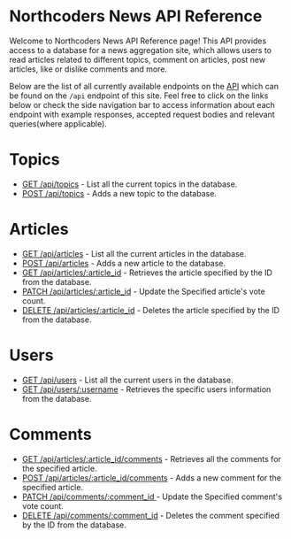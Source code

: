 # Northcoders News API Reference

Welcome to Northcoders News API Reference page! This API provides access to a database for a news aggregation site, which allows users to read articles related to different topics, comment on articles, post new articles, like or dislike comments and more.

Below are the list of all currently available endpoints on the [API](https://be-nc-newss.cyclic.app/api) which can be found on the `/api` endpoint of this site. Feel free to click on the links below or check the side navigation bar to access information about each endpoint with example responses, accepted request bodies and relevant queries(where applicable).

# Topics

- [GET /api/topics](../topics/getTopics.md) - List all the current topics in the database.
- [POST /api/topics](../topics/postTopic.md) - Adds a new topic to the database.

# Articles

- [GET /api/articles](../articles/getArticles.md) - List all the current articles in the database.
- [POST /api/articles](../articles/postArticles.md) - Adds a new article to the database.
- [GET /api/articles/:article_id](../articles/getArticleById.md) - Retrieves the article specified by the ID from the database.
- [PATCH /api/articles/:article_id](../articles/patchArticleById.md) - Update the Specified article's vote count.
- [DELETE /api/articles/:article_id](../articles/deleteArticleById.md) - Deletes the article specified by the ID from the database.

# Users

- [GET /api/users](../users/getUsers.md) - List all the current users in the database.
- [GET /api/users/:username](../users/getUserByUsername.md) - Retrieves the specific users information from the database.

# Comments

- [GET /api/articles/:article_id/comments](../comments/getCommentsByAticleId.md) - Retrieves all the comments for the specified article.
- [POST /api/articles/:article_id/comments](../comments/postCommentByArticleId.md) - Adds a new comment for the specified article.
- [PATCH /api/comments/:comment_id ](../comments/patchCommentByCommentId.md) - Update the Specified comment's vote count.
- [DELETE /api/comments/:comment_id](../comments/deleteCommentByCommentId.md) - Deletes the comment specified by the ID from the database.
